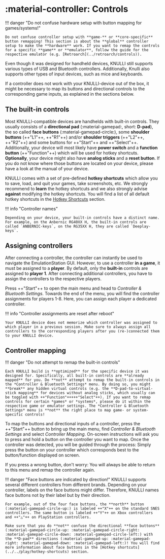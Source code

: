 # :material-controller: Controls

!!! danger "Do not confuse hardware setup with button mapping for games/systems!"

    Do not confuse controller setup with **game-** or **core-specific** button remapping! This section is about the **global** controller setup to make the **hardware** work. If you want to remap the controls for a specific **game** or **emulator**, follow the guide for the respective emulator (e.g. [Retroarch](../retroarch/controls)).

Even though it was designed for handheld devices, KNULLI still supports various types of USB and Bluetooth controllers. Additionally, Knulli also supports other types of input devices, such as mice and keyboards.

If a controller does not work with your KNULLI-device out of the box, it might be necessary to map its buttons and directional controls to the corresponding game inputs, as explained in the sections below.

## The built-in controls

Most KNULLI-compatible devices are handhelds with built-in controls. They usually consists of a **directional pad** (:material-gamepad:, short: **D-pad**), the so called **face buttons** (:material-gamepad-circle:), some **shoulder buttons** (++"L1"++, ++"R1"++) and/or **shoulder triggers** (++"L2"++, ++"R2"++) and some buttons for ++"Start"++ and ++"Select"++. Additionally, your device will most likely have **power switch** and a **function button** (++"Function"++) which will be used for hotkey shortcuts. **Optionally**, your device might also have **analog sticks** and a **reset button**. If you do not know where those buttons are located on your device, please have a look at the manual of your device.

KNULLI comes with a set of pre-defined **hotkey shortcuts** which allow you to save, load, and quit your games, take screenshots, etc. We strongly recommend to **learn** the hotkey shortcuts and we also strongly advise **against** modifying the hotkey shortcuts. You will find a list of all default hotkey shortcuts in the [Hotkey Shortcuts](../../play/hotkey-shortcuts) section.

!!! info "Controller names"

    Depending on your device, your built-in controls have a distinct name. For example, on the Anbernic RG40XX H, the built-in controls are called `ANBERNIC-keys`, on the RG35XX H, they are called `Deeplay-keys`.

## Assigning controllers

After connecting a controller, the controller can instantly be used to navigate the EmulationStation GUI. However, to use a controller **in a game**, it must be assigned to a **player**. By default, only the **built-in** controls are assigned to **player 1**. After connecting additional controllers, you have to assign the controllers to the respective players.

Press ++"Start"++ to open the main menu and head to *Controller & Bluetooth Settings*. Towards the end of the menu, you will find the controller assignments for players 1-8. Here, you can assign each player a dedicated controller.

!!! info "Controller assignments are reset after reboot"

    Your KNULLI device does not memorize which controller was assigned to which player in a previous session. Make sure to always assign all controllers to the corresponding players after you (re-)connected them to your KNULLI device.

## Controller mapping

!!! danger "Do not attempt to remap the built-in controls"

    Each KNULLI build is **optimized** for the specific device it was designed for. Specifically, all built-in controls are **already mapped** for you. Do **not** attempt to remap the built-in controls in the *Controller & Bluetooth Settings* menu. By doing so, you might **break** any hidden virtual controls (e.g. the **D-pad-to-virtual-stick mapping** for devices without analog sticks, which usually can be toggled with ++"Function"+++++"Select"++). If you want to remap controls for certain *games* or *systems*, please do it within the respective game or emulator settings. The *Controller & Bluetooth Settings* menu is **not** the right place to map game- or system-specific controls!

To map the buttons and directional inputs of a controller, press the ++"Start"++ button to bring up the main menu, find *Controller & Bluetooth Settings* and select *Controller Mapping*. On-screen instructions will ask you to press and hold a button on the controller you want to map. Once the controller was detected, you will be guided through the process: Simply press the button on your controller which corresponds best to the button/function displayed on screen.

If you press a wrong button, don't worry: You will always be able to return to this menu and remap the controller again.

!!! danger "Face buttons are indicated by direction!"
    KNULLI supports several different controllers from different brands. Depending on your controller, labels on the face buttons might differ. Therefore, KNULLI names face buttons not by their label but by their direction.
    
    For example, out of the four face buttons, the **north** button (:material-gamepad-circle-up:) is labeled ++"X"++ on the standard SNES controllers. The same button is labeled ++"Y"++ on Xbox controllers and ++"△"++ on PlayStation controllers.
    
    Make sure that you do **not** confuse the directional **face buttons** (:material-gamepad-circle-up: :material-gamepad-circle-right: :material-gamepad-circle-down: :material-gamepad-circle-left:) with the **D-pad** directions (:material-gamepad-up: :material-gamepad-right: :material-gamepad-down: :material-gamepad-left:)! You will find more information about face buttons in the [Hotkey shortcuts](../../play/hotkey-shortcuts) section.
